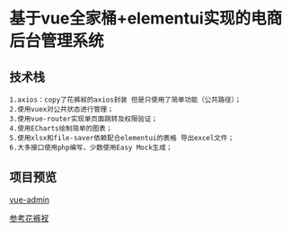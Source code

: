 # 基于vue全家桶+elementui实现的电商后台管理系统

## 技术栈
    1.axios：copy了花裤衩的axios封装 但是只使用了简单功能（公共路径）；
    2.使用vuex对公共状态进行管理；
    3.使用vue-router实现单页面跳转及权限验证；
    4.使用ECharts绘制简单的图表；
    5.使用xlsx和file-saver依赖配合elementui的表格 导出excel文件；
    6.大多接口使用php编写，少数使用Easy Mock生成；
    
## 项目预览
   [vue-admin](http://121.40.159.226:6001/)
   
   [参考花裤衩](https://github.com/PanJiaChen/vue-element-admin)
   
